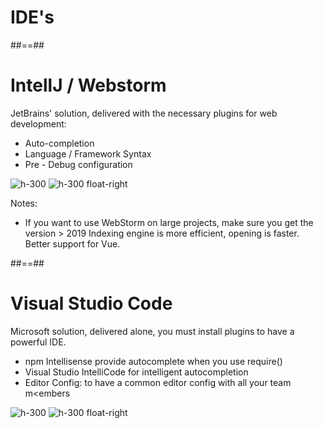 <!-- .slide: class="transition" -->

# IDE's

##==##


# IntellJ / Webstorm

JetBrains' solution, delivered with the necessary plugins for web development:

-   Auto-completion
-   Language / Framework Syntax
-   Pre - Debug configuration

![h-300](assets/images/WebStorm_logo.png)
![h-300 float-right](assets/images/IntelliJ_IDEA_Logo.png)


Notes:

-   If you want to use WebStorm on large projects, make sure you get the version > 2019
    Indexing engine is more efficient, opening is faster. Better support for Vue.

##==##

# Visual Studio Code

Microsoft solution, delivered alone, you must install plugins to have a powerful IDE.

-   npm Intellisense provide autocomplete when you use require()
-   Visual Studio IntelliCode for intelligent autocompletion 
-   Editor Config: to have a common editor config with all your team m<embers

![h-300](assets/images/vscode.svg)
![h-300 float-right](assets/images/editor_config.png)
